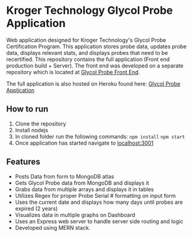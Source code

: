 # Kroger Technology Glycol Probe Application

Web application designed for Kroger Technology's Glycol Probe Certification Program.
This application stores probe data, updates probe data, displays relevant stats, and displays probes that need to be recertified. This repository contains the full application (Front end production build + Server). The front end was developed on a separate repository which is located at [Glycol Probe Front End](https://github.com/Jbveas01/glycolprobes).

The full application is also hosted on Heroku found here: [Glycol Probe Application](https://ancient-hollows-84500.herokuapp.com/)

## How to run

1. Clone the repository
2. Install nodejs
3. In cloned folder run the following commands:
   `npm install`
   `npm start`
4. Once application has started navigate to [localhost:3001](localhost:3001)

## Features

- Posts Data from form to MongoDB atlas
- Gets Glycol Probe data from MongoDB and displays it
- Grabs data from multiple arrays and displays it in tables
- Utilizes Regex for proper Probe Serial # formatting on input form
- Uses the current date and displays how many days until probes are expired (2 years)
- Visualizes data in multiple graphs on Dashboard
- Uses an Express web server to handle server side routing and logic
- Developed using MERN stack.
